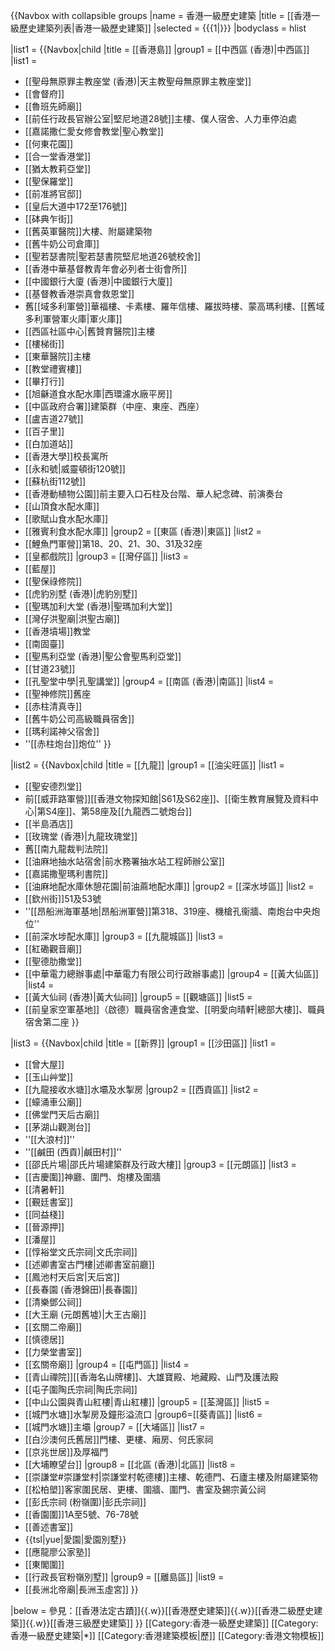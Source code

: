 {{Navbox with collapsible groups
|name = 香港一級歷史建築
|title = [[香港一級歷史建築列表|香港一級歷史建築]]
|selected = {{{1|}}}
|bodyclass = hlist

|list1 = {{Navbox|child
  |title = [[香港島]]
  |group1 = [[中西區 (香港)|中西區]]
  |list1 = 
* [[聖母無原罪主教座堂 (香港)|天主教聖母無原罪主教座堂]]
* [[會督府]]
* [[魯班先師廟]]
* [[前任行政長官辦公室|堅尼地道28號]]主樓、僕人宿舍、人力車停泊處
* [[嘉諾撒仁愛女修會教堂|聖心教堂]]
* [[何東花園]]
* [[合一堂香港堂]]
* [[猶太教莉亞堂]]
* [[聖保羅堂]]
* [[前准將官邸]]
* [[皇后大道中172至176號]]
* [[砵典乍街]]
* [[舊英軍醫院]]大樓、附屬建築物
* [[舊牛奶公司倉庫]]
* [[聖若瑟書院|聖若瑟書院堅尼地道26號校舍]]
* [[香港中華基督教青年會必列者士街會所]]
* [[中國銀行大廈 (香港)|中國銀行大廈]]
* [[基督教香港崇真會救恩堂]]
* 舊[[域多利軍營]]華福樓、卡素樓、羅年信樓、羅拔時樓、蒙高瑪利樓、[[舊域多利軍營軍火庫|軍火庫]]
* [[西區社區中心|舊贊育醫院]]主樓
* [[樓梯街]]
* [[東華醫院]]主樓
* [[教堂禮賓樓]]
* [[畢打行]]
* [[旭龢道食水配水庫|西環濾水廠平房]]
* [[中區政府合署]]建築群（中座、東座、西座）
* [[盧吉道27號]]
* [[百子里]]
* [[白加道站]]
* [[香港大學]]校長寓所
* [[永和號|威靈頓街120號]]
* [[蘇杭街112號]]
* [[香港動植物公園]]前主要入口石柱及台階、華人紀念碑、前演奏台
* [[山頂食水配水庫]]
* [[歌賦山食水配水庫]]
* [[雅賓利食水配水庫]]
  |group2 = [[東區 (香港)|東區]]
  |list2 =
* [[鯉魚門軍營]]第18、20、21、30、31及32座
* [[皇都戲院]]
  |group3 = [[灣仔區]]
  |list3 =
* [[藍屋]]
* [[聖保祿修院]]
* [[虎豹別墅 (香港)|虎豹別墅]]
* [[聖瑪加利大堂 (香港)|聖瑪加利大堂]]
* [[灣仔洪聖廟|洪聖古廟]]
* [[香港墳場]]教堂
* [[南固臺]]
* [[聖馬利亞堂 (香港)|聖公會聖馬利亞堂]]
* [[甘道23號]]
* [[孔聖堂中學|孔聖講堂]]
  |group4 = [[南區 (香港)|南區]]
  |list4 = 
* [[聖神修院]]舊座
* [[赤柱清真寺]]
* [[舊牛奶公司高級職員宿舍]]
* [[瑪利諾神父宿舍]]
* ''[[赤柱炮台]]炮位''
  }}

|list2 = {{Navbox|child
  |title = [[九龍]]
  |group1 = [[油尖旺區]]
  |list1 =
* [[聖安德烈堂]]
* 前[[威菲路軍營]][[香港文物探知館|S61及S62座]]、[[衛生教育展覽及資料中心|第S4座]]、第58座及[[九龍西二號炮台]]
* [[半島酒店]]
* [[玫瑰堂 (香港)|九龍玫瑰堂]]
* 舊[[南九龍裁判法院]]
* [[油麻地抽水站宿舍|前水務署抽水站工程師辦公室]]
* [[嘉諾撒聖瑪利書院]]
* [[油麻地配水庫休憩花園|前油蔴地配水庫]]
  |group2 = [[深水埗區]]
  |list2 =
* [[欽州街]]51及53號
* ''[[昂船洲海軍基地|昂船洲軍營]]第318、319座、機槍孔衞牆、南炮台中央炮位''
* [[前深水埗配水庫]]
  |group3 = [[九龍城區]]
  |list3 =
* [[紅磡觀音廟]]
* [[聖德肋撒堂]]
* [[中華電力總辦事處|中華電力有限公司行政辦事處]]
|group4 = [[黃大仙區]]
|list4 =
* [[黃大仙祠 (香港)|黃大仙祠]]
|group5 = [[觀塘區]]
|list5 =
* [[前皇家空軍基地]]（啟德）職員宿舍連食堂、[[明愛向晴軒|總部大樓]]、職員宿舍第二座	
  }}

|list3 = {{Navbox|child
  |title = [[新界]]
  |group1 = [[沙田區]]
  |list1 =
* [[曾大屋]]
* [[玉山艸堂]]
* [[九龍接收水塘]]水壩及水掣房
  |group2 = [[西貢區]]
  |list2 =
* [[蠔涌車公廟]]
* [[佛堂門天后古廟]]
* [[茅湖山觀測台]]
* ''[[大浪村]]''
* ''[[鹹田 (西貢)|鹹田村]]''
* [[邵氏片場|邵氏片場建築群及行政大樓]]
  |group3 = [[元朗區]]
  |list3 =
* [[吉慶圍]]神廳、圍門、炮樓及圍牆
* [[清暑軒]]
* [[覲廷書室]]
* [[同益棧]]
* [[晉源押]]
* [[潘屋]]
* [[惇裕堂文氏宗祠|文氏宗祠]]
* [[述卿書室古門樓|述卿書室前廳]]
* [[鳳池村天后宮|天后宮]]
* [[長春園 (香港錦田)|長春園]]
* [[清樂鄧公祠]]
* [[大王廟 (元朗舊墟)|大王古廟]]
* [[玄關二帝廟]]
* [[慎德居]]
* [[力榮堂書室]]
* [[玄關帝廟]]
  |group4 = [[屯門區]]
  |list4 =
* [[青山禪院]][[香海名山牌樓]]、大雄寶殿、地藏殿、山門及護法殿
* [[屯子圍陶氏宗祠|陶氏宗祠]]
* [[中山公園與青山紅樓|青山紅樓]]
  |group5 = [[荃灣區]]
  |list5 =
* [[城門水塘]]水掣房及鐘形溢流口
  |group6=[[葵青區]]
  |list6 =
* [[城門水塘]]主壩
  |group7 = [[大埔區]]
  |list7 =
* [[白沙澳何氏舊居]]門樓、更樓、廂房、何氏家祠
* [[京兆世居]]及厚福門
* [[大埔瞭望台]]
  |group8 = [[北區 (香港)|北區]]
  |list8 =
* [[崇謙堂#崇謙堂村|崇謙堂村乾德樓]]主樓、乾德門、石廬主樓及附屬建築物
* [[松柏塱]]客家圍民居、更樓、圍牆、圍門、書室及錫宗黃公祠
* [[彭氏宗祠 (粉嶺圍)|彭氏宗祠]]
* [[香園圍]]1A至5號、76-78號
* [[善述書室]]
* {{tsl|yue|愛園|愛園別墅}}
* [[應龍廖公家塾]]
* [[東閣圍]]
* [[行政長官粉嶺別墅]]
  |group9 = [[離島區]]
  |list9 =
* [[長洲北帝廟|長洲玉虛宮]]
  }}

|below = 參見：[[香港法定古蹟]]{{.w}}[[香港歷史建築]]{{.w}}[[香港二級歷史建築]]{{.w}}[[香港三級歷史建築]]
}}<includeonly>
[[Category:香港一級歷史建築]]
</includeonly><noinclude>
[[Category:香港一級歷史建築|*]]
[[Category:香港建築模板|歷]]
[[Category:香港文物模板]]
</noinclude>